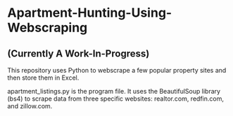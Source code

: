 # Apartment-Hunting-Using-Webscraping 

## (Currently A Work-In-Progress)

This repository uses Python to webscrape a few popular property sites and then store them in Excel.

apartment_listings.py is the program file. It uses the BeautifulSoup library (bs4) to scrape data from three specific websites: realtor.com, redfin.com, and zillow.com.

